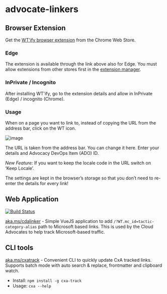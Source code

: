 # advocate-linkers

## Browser Extension
Get the [WT'ify browser extension](https://chrome.google.com/webstore/detail/wtify/hemgoconacbmdiefpokgaodmmgidfopc) from the Chrome Web Store. 

### Edge 
The extension is available through the link above also for Edge. You must allow extensions from other stores first in the [extension manager](edge://extensions).

### InPrivate / Incognito
After installing WT'ify, go to the extension details and allow in InPrivate (Edge) / incognito (Chrome).

### Usage
When on a page you want to link to, instead of copying the URL from the address bar, click on the WT icon.
 
![image](https://user-images.githubusercontent.com/4953875/117641805-e0c9fd00-b186-11eb-88b8-4bbc861f2e27.png)

The URL is taken from the address bar. You can change it here. 
Enter your details and Advocacy DevOps Item (ADO) ID. 

*New Feature:* If you want to keep the locale code in the URL switch on ‘Keep Locale’.

The settings are kept in the browser’s storage so that you don’t need to re-enter the details for every link!

## Web Application

[![Build Status](https://dev.azure.com/shayneboyer/social-linker/_apis/build/status/spboyer.advocate-linkers?branchName=master)](https://dev.azure.com/shayneboyer/social-linker/_build/latest?definitionId=12&branchName=master&WT.mc_id=advocatelinkers-github-shboyer)

[aka.ms/cdalinker](https://aka.ms/cdalinker) - Simple VueJS application to add `/?WT.mc_id=tactic-category-alias` path to Microsoft based links. This is used by the Cloud Advocates to help track Microsoft-based traffic.

## CLI tools

[aka.ms/cxatrack](https://aka.ms/cxatrack) - Convenient CLI to quickly update CxA tracked links. Supports batch mode with auto search & replace, frontmatter and clipboard watch.

- Install: `npm install -g cxa-track`
- Usage: `cxa --help`
